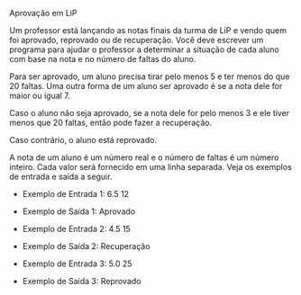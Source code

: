 Aprovação em LiP

Um professor está lançando as notas finais da turma de LiP e vendo quem
foi aprovado, reprovado ou de recuperação. Você deve escrever um programa
para ajudar o professor a determinar a situação de cada aluno com base na
nota e no número de faltas do aluno.

Para ser aprovado, um aluno precisa tirar pelo menos 5 e ter menos do que 20 faltas.
Uma outra forma de um aluno ser aprovado é se a nota dele for maior ou igual 7.

Caso o aluno não seja aprovado, se a nota dele for pelo menos 3 e ele tiver
menos que 20 faltas, então pode fazer a recuperação.

Caso contrário, o aluno está reprovado.

A nota de um aluno é um número real e o número de faltas é um número inteiro.
Cada valor será fornecido em uma linha separada. Veja os exemplos de entrada
e saída a seguir.

- Exemplo de Entrada 1:
6.5
12

- Exemplo de Saída 1:
Aprovado


- Exemplo de Entrada 2:
4.5
15

- Exemplo de Saída 2:
Recuperação


- Exemplo de Entrada 3:
5.0
25

- Exemplo de Saída 3:
Reprovado
